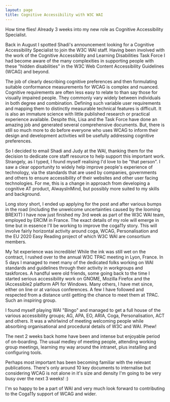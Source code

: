 ```yaml
---
layout: page
title: Cognitive Accessibility with W3C WAI
---
```


<div class="message">
How time flies! Already 3 weeks into my new role as Cognitive Accessibility Specialist.
</div>

Back in August I spotted Shadi's announcement looking for a Cognitive Accessibility Specialist to join the W3C WAI staff. Having been involved with the work of the Cognitive Accessibility and Learning Disabilities Task Force I had become aware of the many complexities in supporting people with these "hidden disabilities" in the W3C Web Content Accessibility Guidelines (WCAG) and beyond.

The job of clearly describing cognitive preferences and then formulating suitable conformance measurements for WCAG is complex and nuanced. Cognitive requirements are often less easy to relate to than say those for visually impaired people. They commonly vary widely between individuals in both degree and combination. Defining such variable user requirements and mapping them to distinctly measurable technical features is difficult. It is also an immature science with little published research or practical experience available. Despite this, Lisa and the Task Force have done an amazing job and generated several comprehensive documents. But, there is still so much more to do before everyone who uses WCAG to inform their design and development activities will be usefully addressing cognitive preferences.

So I decided to email Shadi and Judy at the WAI, thanking them for the decision to dedicate core staff resource to help support this important work. Strangely, as I typed, I found myself realising I'd love to be "that person". I saw a clear opportunity to widely help improve people's experience of technology, via the standards that are used by companies, governments and others to ensure accessibility of their websites and other user facing technologies. For me, this is a change in approach from developing a cognitive AT product, AlwaysInMind, but possibly more suited to my skills and background.

Long story short, I ended up applying for the post and after various bumps in the road (including the unwelcome uncertainties caused by the looming BREXIT) I have now just finished my 3rd week as part of the W3C WAI team, employed by ERCIM in France. The exact details of my role will emerge in time but in essence I'll be working to improve the coga11y story. This will involve fairly horizontal activity around coga, WCAG, Personalisation and the EU 2020 Easy Reading project of which W3C WAI are consortium members.

My 1st experience was incredible! While the ink was still wet on the contract, I rushed over to the annual W3C TPAC meeting in Lyon, France. In 5 days I managed to meet many of the dedicated folks working on WAI standards and guidelines through their activity in workgroups and taskforces. A handful were old friends, some going back to the time I started serious accessibility work on GNOME, Mozilla Firefox and the IAccessible2 platform API for Windows. Many others, I have met since, either on line or at various conferences. A few I have followed and respected from a distance until getting the chance to meet them at TPAC. Such an inspiring group.

I found myself playing WAI "Bingo" and managed to get a full house of the various accessibility groups; AG, APA, EO, ARIA, Coga, Personalisation, ACT and others. It was a whirlwind of meeting welcoming people while absorbing organisational and procedural details of W3C and WAI. Phew!

The next 2 weeks back home have been and intense but enjoyable period of on-boarding. The usual medley of meeting people, attending working group meetings, learning my way around the intranet, plus installing and configuring tools.

Perhaps most important has been becoming familiar with the relevant publications. There's only around 10 key documents to internalise but considering WCAG is not alone in it's size and density I'm going to be very busy over the next 3 weeks! :)

I'm so happy to be a part of WAI and very much look forward to contributing to the Coga11y support of WCAG and wider.
